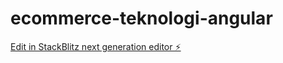 # ecommerce-teknologi-angular

[Edit in StackBlitz next generation editor ⚡️](https://stackblitz.com/~/github.com/sakabayul/ecommerce-teknologi-angular)